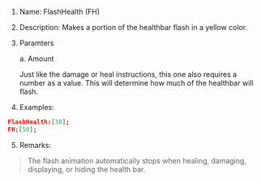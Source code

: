 1. Name: FlashHealth (FH)
2. Description: Makes a portion of the healthbar flash in a yellow color.
3. Paramters
  
    a. Amount
  
    Just like the damage or heal instructions, this one also requires a number as a value. This will determine how much of the healthbar will flash.
4. Examples:
```json
FlashHealth:[30];
FH:[50];
```
5. Remarks:
> The flash animation automatically stops when healing, damaging, displaying, or hiding the health bar.
